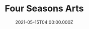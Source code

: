 ---
title: "Four Seasons Arts"
date: 2021-05-15T04:00:00.000Z
place: Berkeley, CA
link: 
draft: yes
type: 'event'
---